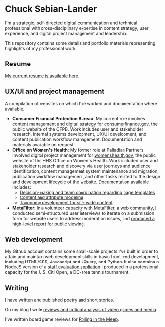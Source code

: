 # Chuck Sebian-Lander
I'm a strategic, self-directed digital communication and technical professional with cross-disciplinary expertise in content strategy, user experience, and digital project management and leadership.

This repository contains some details and portfolio materials representing highlights of my professional work.

## Resume
[My current resume is available here.](https://github.com/csebianlander/csl-portfolio/blob/main/Resume%20-%20Sebian-Lander%2C%20Chuck.pdf)

## UX/UI and project management
A compilation of websites on which I've worked and documentation where available.

- **Consumer Financial Protection Bureau**: My current role involves content management and digital strategy for [consumerfinance.gov](https://www.consumerfinance.gov), the public website of the CFPB. Work includes user and stakeholder research, internal systems development, UX/UI development, and content publication workflow management. Documentation and materials available on request.
- **Office on Women's Health**: My former role at Palladian Partners involved digital project management for [womenshealth.gov](https://www.womenshealth.gov), the public website of the HHS Office on Women's Health. Work included user and stakeholder research and discovery via user journeys and audience identification, content management system maintenance and migration, publication workflow management, and other tasks related to the design and development lifecycle of the website. Documentation available includes:
  - [Decision-making and team coordination regarding page templates](https://github.com/csebianlander/csl-portfolio/blob/main/OWH%20-%20Template%20Decision-Making%20(Blog).pdf)
  - [Content and attribute modeling](https://github.com/csebianlander/csl-portfolio/blob/main/OWH%20-%20Content%20Types%20and%20Attributes.xlsx)
  - [Taxonomy development for site-wide content](https://github.com/csebianlander/csl-portfolio/blob/main/OWH%20-%20Organized%20Taxonomy.xlsx)
- **MetaFilter**: In a volunteer capacity with MetaFilter, a web community, I conducted semi-structured user interviews to iterate on a submission form for website users to address moderation issues, and [produced a high-level report for public viewing](https://github.com/csebianlander/csl-portfolio/blob/main/MetaFilter%20-%20User%20Interviews%20and%20Results.pdf).

## Web development
My Github account contains some small-scale projects I've built in order to attain and maintain web development skills in basic front-end development, including HTML/CSS, Javascript and JQuery, and Python. It also contains a NodeJS version of a [staff evaluation appliation](https://github.com/csebianlander/cobpe2021) I produced in a professional capacity for the U.S. Citi Open, a DC-area tennis tournament.

## Writing
I have written and published poetry and short stories.

On my blog I write [reviews and critical analysis of video games and media](https://write.as/kybard/).

I've written board game reviews for [Rolling in the Meep](https://rollinginthemeep.com/).
